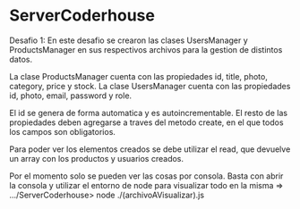 # ServerCoderhouse

Desafio 1:
En este desafio se crearon las clases UsersManager y ProductsManager en sus respectivos archivos para la gestion de distintos datos.

La clase ProductsManager cuenta con las propiedades id, title, photo, category, price y stock.
La clase UsersManager cuenta con las propiedades id, photo, email, password y role.

El id se genera de forma automatica y es autoincrementable. El resto de las propiedades deben agregarse a traves del metodo create, en el que todos los campos son obligatorios.

Para poder ver los elementos creados se debe utilizar el read, que devuelve un array con los productos y usuarios creados.

Por el momento solo se pueden ver las cosas por consola. Basta con abrir la consola y utilizar el entorno de node para visualizar todo en la misma
=> .../ServerCoderhouse> node ./(archivoAVisualizar).js